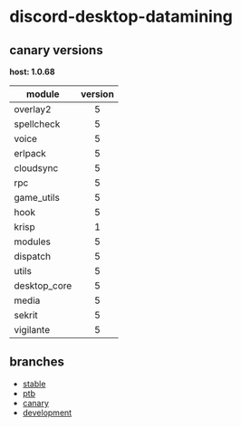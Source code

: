 # discord-desktop-datamining

## canary versions

**host: 1.0.68**

| module | version |
| ------ | :-----: |
| overlay2 | 5 |
| spellcheck | 5 |
| voice | 5 |
| erlpack | 5 |
| cloudsync | 5 |
| rpc | 5 |
| game_utils | 5 |
| hook | 5 |
| krisp | 1 |
| modules | 5 |
| dispatch | 5 |
| utils | 5 |
| desktop_core | 5 |
| media | 5 |
| sekrit | 5 |
| vigilante | 5 |

## branches

- [stable](https://github.com/OpenAsar/discord-desktop-datamining/tree/stable)
- [ptb](https://github.com/OpenAsar/discord-desktop-datamining/tree/ptb)
- [canary](https://github.com/OpenAsar/discord-desktop-datamining/tree/canary)
- [development](https://github.com/OpenAsar/discord-desktop-datamining/tree/development)